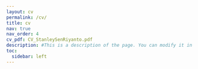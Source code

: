 ```yaml
---
layout: cv
permalink: /cv/
title: cv
nav: true
nav_order: 4
cv_pdf: CV_StanleySenRiyanto.pdf
description: #This is a description of the page. You can modify it in 'pages/_cv.md'. You can also change or remove the top pdf download button.
toc:
  sidebar: left
---
```

